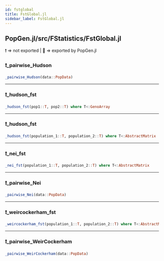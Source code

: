 ```yaml
---
id: fstglobal
title: FstGlobal.jl
sidebar_label: FstGlobal.jl
---
```

## PopGen.jl/src/FStatistics/FstGlobal.jl
❗ => not exported | 
🔵 => exported by PopGen.jl

### ❗_pairwise_Hudson
```julia
_pairwise_Hudson(data::PopData)
```
----
### ❗_hudson_fst
```julia
_hudson_fst(pop1::T, pop2::T) where T<:GenoArray
```
----
### ❗_hudson_fst
```julia
_hudson_fst(population_1::T, population_2::T) where T<:AbstractMatrix
```
----
### ❗_nei_fst
```julia
_nei_fst(population_1::T, population_2::T) where T<:AbstractMatrix
```
----
### ❗_pairwise_Nei
```julia
_pairwise_Nei(data::PopData)
```
----
### ❗_weircockerham_fst
```julia
_weircockerham_fst(population_1::T, population_2::T) where T<:AbstractMatrix
```
----
### ❗_pairwise_WeirCockerham
```julia
_pairwise_WeirCockerham(data::PopData)
```